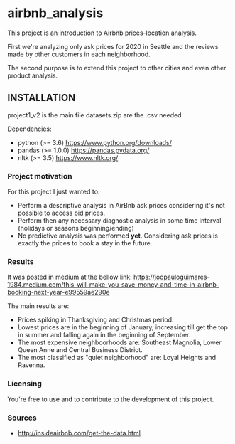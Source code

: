 # airbnb_analysis
This project is an introduction to Airbnb prices-location analysis.

First we're analyzing only ask prices for 2020 in Seattle and the reviews made by other customers in each neighborhood.

The second purpose is to extend this project to other cities and even other product analysis.

## INSTALLATION

project1_v2 is the main file
datasets.zip are the .csv needed

Dependencies:

- python (>= 3.6)       https://www.python.org/downloads/
- pandas (>= 1.0.0)     https://pandas.pydata.org/
- nltk (>= 3.5)         https://www.nltk.org/

### Project motivation

For this project I just wanted to:

- Perform a descriptive analysis in AirBnb ask prices considering it's not possible to access bid prices.
- Perform then any necessary diagnostic analysis in some time interval (holidays or seasons beginning/ending)
- No predictive analysis was performed **yet**. Considering ask prices is exactly the prices to book a stay in the future.

### Results

It was posted in medium at the bellow link:
https://joopauloguimares-1984.medium.com/this-will-make-you-save-money-and-time-in-airbnb-booking-next-year-e99559ae290e

The main results are:

- Prices spiking in Thanksgiving and Christmas period.
- Lowest prices are in the beginning of January, increasing till get the top in summer and falling again in the beginning of September.
- The most expensive neighboorhoods are: Southeast Magnolia, Lower Queen Anne and Central Business District.
- The most classified as "quiet neighborhood" are: Loyal Heights and Ravenna.

### Licensing

You're free to use and to contribute to the development of this project.

### Sources

- http://insideairbnb.com/get-the-data.html
